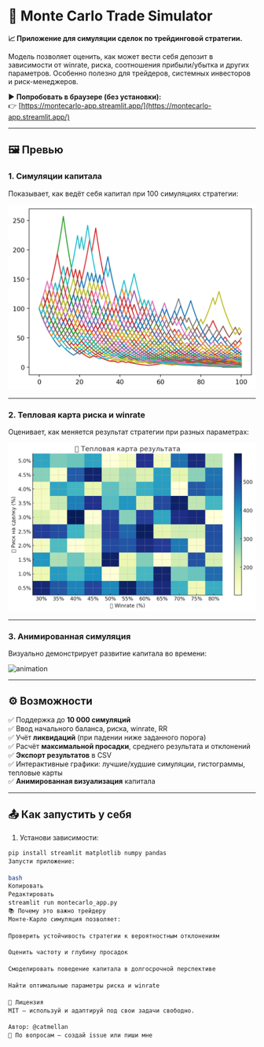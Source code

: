 # 🎲 Monte Carlo Trade Simulator

**📈 Приложение для симуляции сделок по трейдинговой стратегии.**

Модель позволяет оценить, как может вести себя депозит в зависимости от winrate, риска, соотношения прибыли/убытка и других параметров. Особенно полезно для трейдеров, системных инвесторов и риск-менеджеров.

▶️ **Попробовать в браузере (без установки):**  
👉 [https://montecarlo-app.streamlit.app/](https://montecarlo-app.streamlit.app/)

---

## 🖼️ Превью

### 1. Симуляции капитала
Показывает, как ведёт себя капитал при 100 симуляциях стратегии:

![simulations](https://raw.githubusercontent.com/catmellan/monte_carlo/main/simulations.png)

---

### 2. Тепловая карта риска и winrate
Оценивает, как меняется результат стратегии при разных параметрах:

![heatmap](https://raw.githubusercontent.com/catmellan/monte_carlo/main/heatmap.png)

---

### 3. Анимированная симуляция
Визуально демонстрирует развитие капитала во времени:

![animation](https://raw.githubusercontent.com/catmellan/monte_carlo/main/animation_preview.png)

---

## ⚙️ Возможности

✅ Поддержка до **10 000 симуляций**  
✅ Ввод начального баланса, риска, winrate, RR  
✅ Учёт **ликвидаций** (при падении ниже заданного порога)  
✅ Расчёт **максимальной просадки**, среднего результата и отклонений  
✅ **Экспорт результатов** в CSV  
✅ Интерактивные графики: лучшие/худшие симуляции, гистограммы, тепловые карты  
✅ **Анимированная визуализация** капитала

---

## 📤 Как запустить у себя

1. Установи зависимости:

```bash
pip install streamlit matplotlib numpy pandas
Запусти приложение:

bash
Копировать
Редактировать
streamlit run montecarlo_app.py
📚 Почему это важно трейдеру
Монте-Карло симуляция позволяет:

Проверить устойчивость стратегии к вероятностным отклонениям

Оценить частоту и глубину просадок

Смоделировать поведение капитала в долгосрочной перспективе

Найти оптимальные параметры риска и winrate

📄 Лицензия
MIT — используй и адаптируй под свои задачи свободно.

Автор: @catmellan
💬 По вопросам — создай issue или пиши мне
